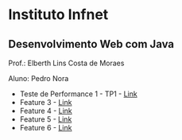 # Instituto Infnet
## Desenvolvimento Web com Java
Prof.: Elberth Lins Costa de Moraes

Aluno: Pedro Nora

<ul>
    <li>Teste de Performance 1 - TP1 - <a href="https://github.com/pedronora/Desenvolvimento-Web-com-Java/tree/TP1" target="_blank">Link</a></li>
    <li>Feature 3 - <a href="https://github.com/pedronora/Desenvolvimento-Web-com-Java/tree/Feature-3" target="_blank">Link</a></li>
    <li>Feature 4 - <a href="https://github.com/pedronora/Desenvolvimento-Web-com-Java/tree/Feature-4" target="_blank">Link</a></li>
    <li>Feature 5 - <a href="https://github.com/pedronora/Desenvolvimento-Web-com-Java/tree/Feature-5" target="_blank">Link</a></li>
    <li>Feature 6 - <a href="https://github.com/pedronora/Desenvolvimento-Web-com-Java/tree/Feature-6" target="_blank">Link</a></li>
</ul>
